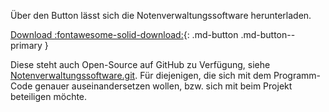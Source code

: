 Über den Button lässt sich die Notenverwaltungssoftware herunterladen. 

[Download :fontawesome-solid-download:](#){: .md-button .md-button--primary }

Diese steht auch Open-Source auf GitHub zu Verfügung, siehe [Notenverwaltungssoftware.git](https://github.com/notenverwaltung/Notenverwaltungssoftware).
Für diejenigen, die sich mit dem Programm-Code genauer auseinandersetzen wollen, bzw. sich mit beim Projekt beteiligen möchte.




